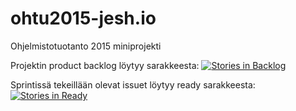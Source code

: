 # ohtu2015-jesh.io
Ohjelmistotuotanto 2015 miniprojekti

Projektin product backlog löytyy sarakkeesta:
[![Stories in Backlog](https://badge.waffle.io/Juzmach/ohtu2015-jesh.io.png?label=backlog&title=Backlog)](https://waffle.io/Juzmach/ohtu2015-jesh.io)

Sprintissä tekeillään olevat issuet löytyy ready sarakkeesta:
[![Stories in Ready](https://badge.waffle.io/Juzmach/ohtu2015-jesh.io.png?label=ready&title=Ready)](https://waffle.io/Juzmach/ohtu2015-jesh.io)

